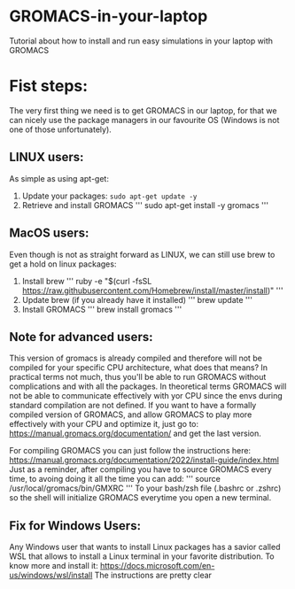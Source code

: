 # GROMACS-in-your-laptop
Tutorial about how to install and run easy simulations in your laptop with GROMACS

# Fist steps:

The very first thing we need is to get GROMACS in our laptop, for that we can nicely use the package managers in our favourite OS (Windows is not one of those unfortunately).

## LINUX users:
As simple as using apt-get:
1. Update your packages:
```sudo apt-get update -y```
2. Retrieve and install GROMACS
'''
sudo apt-get install -y gromacs
'''

## MacOS users:
Even though is not as straight forward as LINUX, we can still use brew to get a hold on linux packages:
1. Install brew
'''
ruby -e "$(curl -fsSL https://raw.githubusercontent.com/Homebrew/install/master/install)"
'''
2. Update brew (if you already have it installed)
'''
brew update
'''
3. Install GROMACS
'''
brew install gromacs
'''

## Note for advanced users:
This version of gromacs is already compiled and therefore will not be compiled for your specific CPU architecture, what does that means? In practical terms not much, thus you'll be able to run GROMACS without complications and with all the packages. In theoretical terms GROMACS will not be able to communicate effectively with yor CPU since the envs during standard compilation are not defined. If you want to have a formally compiled version of GROMACS, and allow GROMACS to play more effectively with your CPU and optimize it, just go to: https://manual.gromacs.org/documentation/ and get the last version.

For compiling GROMACS you can just follow the instructions here: https://manual.gromacs.org/documentation/2022/install-guide/index.html
Just as a reminder, after compiling you have to source GROMACS every time, to avoing doing it all the time you can add:
'''
source /usr/local/gromacs/bin/GMXRC
'''
To your bash/zsh file (.bashrc or .zshrc) so the shell will initialize GROMACS everytime you open a new terminal.

## Fix for Windows Users:
Any Windows user that wants to install Linux packages has a savior called WSL that allows to install a Linux terminal in your favorite distribution. To know more and install it:
https://docs.microsoft.com/en-us/windows/wsl/install
The instructions are pretty clear

# 